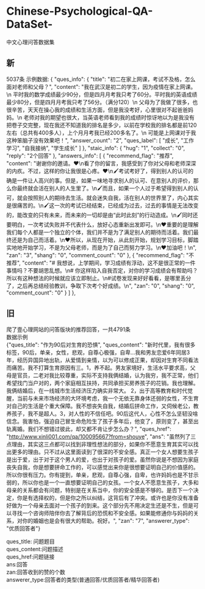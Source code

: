 # Chinese-Psychological-QA-DataSet-  
中文心理问答数据集  
## 新 
5037条
示例数据:
{
    "ques_info": {
        "title": "初二在家上网课，考试不及格，怎么面对老师和父母？",
        "content": "我在武汉是初二的学生，因为疫情在家上网课。\n       平时我的数学成绩最少90分，但是四月月考我只考了60分。平时我的英语成绩最少80分，但是四月月考我只考了56分。（满分120）\n       父母为了我做了很多，也很辛苦，天天在操心我的成绩和生活方面，但是我没考好，心里很对不起爸爸妈妈。\n       老师对我的期望也很大，当英语老师看到我的成绩时惊讶地以为是我没有把卷子交完整，现在我还不知道我的排名是多少，以前在学校我的排名都是前120左右（总共有400多人），上个月月考我已经200多名了。\n       可能是上网课对于我这种笨脑子没有效果吧！",
        "answer_count": "2",
        "ques_label": [
            "成长",
            "工作学习",
            "自我接纳",
            "学生成长"
        ]
    },
    "staic_info": {
        "hug": "1",
        "collect": "0",
        "reply": "2个回答"
    },
    "answers_info": [
        {
            "recommend_flag": "推荐",
            "content": "谢谢你的邀请。❤️\n看了你的留言，我感受到了你对父母和老师深深的内疚。不过，这样的你让我很是心疼。❤️\n🖌考试考好了，得到别人的认可的确是一件让人高兴的事。但是，如果一味地寻求别人的认可、在意别人的评价，那么你最终就会活在别人的人生里了。\n🖌而且，如果一个人过于希望得到别人的认可，就会按照别人的期待去生活。就会迷失自我，活在别人的世界里了，内心其实是很痛苦的。\n🖌这一次的考试已经结束，已经成为过去，过去的事情是无法改变的，能改变的只有未来，而未来的一切却是由“此时此刻”的行动造成。\n🖌同时还要明白，一次考试失败并不代表什么，放好心态重新出发即可。\n❤️重要的是理解我们每个人都是一个独立的个体，我们并不是为了满足别人的期待而活着。我们最终还是为自己而活着。\n❤️所以，从现在开始，从此刻开始，规划学习目标，脚踏实地地开始学习，不是为父母老师，而是为了自己而努力学习。\n❤️加油吧！\n",
            "zan": "3",
            "shang": "0",
            "comment_count": "0"
        },
        {
            "recommend_flag": "不推荐",
            "content": "# 我想说，上学期间，学习成绩有浮动，这不是很正常的一件事情吗？不要胡思乱想。\n# 你这样陷入自我否定，对你的学习成绩会有帮助吗？所以有这种想法的时候就应该立即制止。\n#试卷发现来好好看看，是哪里丢分了，之后再总结经验教训，争取下次考个好成绩。\n",
            "zan": "0",
            "shang": "0",
            "comment_count": "0"
        }
    ]
},


## 旧
爬了壹心理网站的问答版块的推荐回答，一共4791条  
数据示例  
{"ques_title": "作为90后对生育的恐惧", "ques_content": "新时代里，我有很多标签，90后，单亲，女性，悲观，自尊心极强，自卑…我和男友恋爱6年同居3年，经历异国异地出轨，从爱情到亲情，以为可以修成正果，却因对生育不同看法而痛苦。我不打算生育原因有三。1，养不起。男友家境好，生活水平要求高，父母是官员，二老对我比较尊重，实际不支持我俩结婚，认为我穷，我不正常，他们希望找门当户对的，两个家庭相互扶持，共同承担买房养孩子的花销。我也理解。我俩结婚后，在一线城市生活经济压力确实非常大。  2，出于高等教育和时代觉醒，当前与未来市场经济的大环境考虑，我一个无依无靠身体还弱的女性，不生育对自己的生活是个重大保障。我不想丧失自我，结婚后拼命工作，又伺候老公，教养孩子，我不是超人。3，对人性的不信任吧。90后这代人，心性不怎么坚韧没啥信念。我害怕，强迫自己冒生命危险生了孩子多年后，他变了，原则变了，甚至出轨离婚。我们不想错过彼此，却又都不肯让步怎么办？", "ques_href": "http://www.xinli001.com/qa/100095667?from=shouye", "ans": "虽然列了三点理由，其实这三点都可以找到非理性想法的部分，如果你不愿意生育其实可以找出更多的理由。只不过从这里面读到了很深的不安全感。真正一个女人想要生孩子是出于爱，出于对于这个男人的爱，也出于对孩子的爱。虽然你说是不想因为家庭丧失自我，你是想要拼命工作的，可以感觉出来你是很想要证明自己的价值感的。所以你很有压力。你有提到，单亲，悲观，自尊心强，自卑，也许妈妈也是不甘示弱的，所以你也是一个一直想要证明自己的女孩。一个女人不愿意生孩子，大多和母亲的关系都会有问题，特别是在关系当中，你的安全感是不够的。是否下一个决定，你是有选择权的，但是你之所以纠结，这背后有了冲突。或许也是你没有准备好做为一个母亲去面对一个孩子的到来。这个部分先不用决定生还是不生，但是可以寻找一个咨询师陪伴你去了解背后的恐慌和不安全感。如果能修通你与妈妈的关系，对你的婚姻也是会有很大的帮助。祝好。", "zan": "7", "answerer_type": "优质回答者"}  
  
ques_title: 问题题目  
ques_content:问题描述  
ques_href:问题链接  
ans:回答  
zan:回答收到的赞的个数  
answerer_type:回答者的类型(普通回答/优质回答者/精华回答者)  
